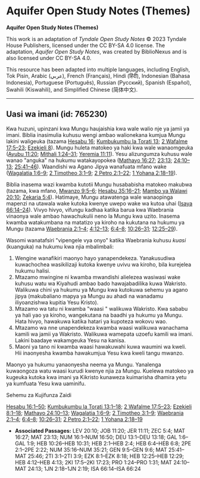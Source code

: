 # Aquifer Open Study Notes (Themes)

**Aquifer Open Study Notes (Themes)**

This work is an adaptation of *Tyndale Open Study Notes* © 2023 Tyndale House Publishers, licensed under the CC BY\-SA 4\.0 license. The adaptation, *Aquifer Open Study Notes*, was created by BiblioNexus and is also licensed under CC BY\-SA 4\.0\.

This resource has been adapted into multiple languages, including English, Tok Pisin, Arabic (عربي), French (Français), Hindi (हिंदी), Indonesian (Bahasa Indonesia), Portuguese (Português), Russian (Русский), Spanish (Español), Swahili (Kiswahili), and Simplified Chinese (简体中文).



--------------------------------

## Uasi wa imani (id: 765230)

Kwa huzuni, upinzani kwa Mungu haujaishia kwa wale walio nje ya jamii ya imani. Biblia inasimulia kuhusu wengi ambao walionekana kumjua Mungu lakini waligeuka (tazama [Hesabu 16](https://ref.ly/Num16:1-Num16:50); [Kumbukumbu la Torati 13](https://ref.ly/Deut13:1-Deut13:18); [2 Wafalme 17:5–23](https://ref.ly/2Kgs17:5-2Kgs17:23); [Ezekieli 8](https://ref.ly/Ezek8:1-Ezek8:18)). Mungu huleta matokeo ya haki kwa wale wanaomgeuka ([Ayubu 11:20](https://ref.ly/Job11:20); [Mithali 1:24–31](https://ref.ly/Prov1:24-Prov1:31); [Yeremia 11:11](https://ref.ly/Jer11:11)). Yesu alizungumza kuhusu wale wanao "anguka" na hukumu watakayopokea ([Mathayo 16:27](https://ref.ly/Matt16:27); [23:13](https://ref.ly/Matt23:13); [24:10–13](https://ref.ly/Matt24:10-Matt24:13); [25:41–46](https://ref.ly/Matt25:41-Matt25:46)). Waandishi wa Agano Jipya wanafuata mfano wake ([Wagalatia 1:6–9](https://ref.ly/Gal1:6-Gal1:9); [2 Timotheo 3:1–9](https://ref.ly/2Tim3:1-2Tim3:9); [2 Petro 2:1–22](https://ref.ly/2Pet2:1-2Pet2:22); [1 Yohana 2:18–19](https://ref.ly/1John2:18-1John2:19)).

Biblia inasema wazi kwamba kutotii Mungu husababisha matokeo makubwa (tazama, kwa mfano, [Mwanzo 9:5–6](https://ref.ly/Gen9:5-Gen9:6); [Hesabu 35:16–21](https://ref.ly/Num35:16-Num35:21); [Mambo ya Walawi 20:10](https://ref.ly/Lev20:10); [Zekaria 5:4](https://ref.ly/Zech5:4)). Hatimaye, Mungu atawatenga wale wanaopinga mapenzi na utawala wake kutoka kwenye uwepo wake wa kutoa uhai ([Isaya 66:14–24](https://ref.ly/Isa66:14-Isa66:24)). Vivyo hivyo, vifungu kadhaa katika barua kwa Waebrania vinaonya wale ambao hawachukulii neno la Mungu kwa uzito. Inasema kwamba watakumbana na matatizo ya kiroho na kukutana na hukumu ya Mungu (tazama [Waebrania 2:1–4](https://ref.ly/Heb2:1-Heb2:4); [4:12–13](https://ref.ly/Heb4:12-Heb4:13); [6:4–8](https://ref.ly/Heb6:4-Heb6:8); [10:26–31](https://ref.ly/Heb10:26-Heb10:31); [12:25–29](https://ref.ly/Heb12:25-Heb12:29)).

Wasomi wanatafsiri "vipengele vya onyo" katika Waebrania kuhusu *kuasi* (kuanguka) na hukumu kwa njia mbalimbali:

1. Wengine wanafikiri maonyo hayo yanapendekeza. Yanakusudiwa kuwachochea wasikilizaji kutoka kwenye uvivu wa kiroho, bila kurejelea hukumu halisi.
2. Mtazamo mwingine ni kwamba mwandishi alielezea wasiwasi wake kuhusu watu wa Kiyahudi ambao bado hawajabadilika kuwa Wakristo. Walikuwa chini ya hukumu ya Mungu kwa kutokuwa sehemu ya agano jipya (makubaliano mapya ya Mungu au ahadi na wanadamu iliyoanzishwa kupitia Yesu Kristo).
3. Mtazamo wa tatu ni kwamba "waasi " walikuwa Wakristo. Kwa sababu ya hali yao ya kiroho, wangekutana na baadhi ya hukumu ya Mungu. Hata hivyo, hawakuwa katika hatari ya kupoteza wokovu wao.
4. Mtazamo wa nne unapendekeza kwamba waasi walikuwa wanachama kamili wa jamii ya Wakristo. Walikuwa wamepata uzoefu kamili wa imani. Lakini baadaye wakamgeuka Yesu na kanisa.
5. Maoni ya tano ni kwamba waasi hawakuwahi kuwa waumini wa kweli. Hii inaonyesha kwamba hawakumjua Yesu kwa kweli tangu mwanzo.

Maonyo ya hukumu yanaonyesha neema ya Mungu. Yanalenga kuwaongoza watu waasi kurudi kwenye njia za Mungu. Kuelewa matokeo ya kugeuka kutoka kwa imani ya Kikristo kunaweza kuimarisha dhamira yetu ya kumfuata Yesu kwa uaminifu.

Sehemu za Kujifunza Zaidi

[Hesabu 16:1–50](https://ref.ly/Num16:1-Num16:50); [Kumbukumbu la Torati 13:1–18](https://ref.ly/Deut13:1-Deut13:18); [2 Wafalme 17:5–23](https://ref.ly/2Kgs17:5-2Kgs17:23); [Ezekieli 8:1–18](https://ref.ly/Ezek8:1-Ezek8:18); [Mathayo 24:10–13](https://ref.ly/Matt24:10-Matt24:13); [Wagalatia 1:6–9](https://ref.ly/Gal1:6-Gal1:9); [2 Timotheo 3:1–9](https://ref.ly/2Tim3:1-2Tim3:9); [Waebrania 2:1–4](https://ref.ly/Heb2:1-Heb2:4); [6:4–8](https://ref.ly/Heb6:4-Heb6:8); [10:26–31](https://ref.ly/Heb10:26-Heb10:31); [2 Petro 2:1–22](https://ref.ly/2Pet2:1-2Pet2:22); [1 Yohana 2:18–19](https://ref.ly/1John2:18-1John2:19)

* **Associated Passages:** LEV 20:10; JOB 11:20; JER 11:11; ZEC 5:4; MAT 16:27; MAT 23:13; NUM 16:1–NUM 16:50; DEU 13:1–DEU 13:18; GAL 1:6–GAL 1:9; HEB 10:26–HEB 10:31; HEB 2:1–HEB 2:4; HEB 6:4–HEB 6:8; 2PE 2:1–2PE 2:22; NUM 35:16–NUM 35:21; GEN 9:5–GEN 9:6; MAT 25:41–MAT 25:46; 2TI 3:1–2TI 3:9; EZK 8:1–EZK 8:18; HEB 12:25–HEB 12:29; HEB 4:12–HEB 4:13; 2KI 17:5–2KI 17:23; PRO 1:24–PRO 1:31; MAT 24:10–MAT 24:13; 1JN 2:18–1JN 2:19; ISA 66:14–ISA 66:24

